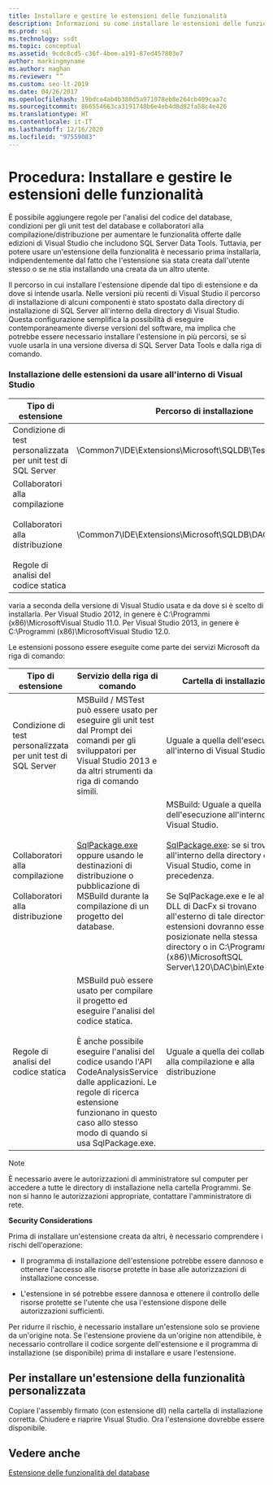 ```yaml
---
title: Installare e gestire le estensioni delle funzionalità
description: Informazioni su come installare le estensioni delle funzionalità in modo da aumentare le funzionalità di SQL Server Data Tools. Scoprire dove installare i diversi tipi di estensioni.
ms.prod: sql
ms.technology: ssdt
ms.topic: conceptual
ms.assetid: 9cdc8cd5-c36f-4bee-a191-87ed457803e7
author: markingmyname
ms.author: maghan
ms.reviewer: “”
ms.custom: seo-lt-2019
ms.date: 04/26/2017
ms.openlocfilehash: 19bdca4ab4b380d5a971078eb8e264cb409caa7c
ms.sourcegitcommit: 866554663ca3191748b6e4eb4d8d82fa58c4e426
ms.translationtype: HT
ms.contentlocale: it-IT
ms.lasthandoff: 12/16/2020
ms.locfileid: "97559083"
---
```

# <a name="how-to-install-and-manage-feature-extensions"></a>Procedura: Installare e gestire le estensioni delle funzionalità

È possibile aggiungere regole per l'analisi del codice del database, condizioni per gli unit test del database e collaboratori alla compilazione/distribuzione per aumentare le funzionalità offerte dalle edizioni di Visual Studio che includono SQL Server Data Tools. Tuttavia, per potere usare un'estensione della funzionalità è necessario prima installarla, indipendentemente dal fatto che l'estensione sia stata creata dall'utente stesso o se ne stia installando una creata da un altro utente.  
  
Il percorso in cui installare l'estensione dipende dal tipo di estensione e da dove si intende usarla. Nelle versioni più recenti di Visual Studio il percorso di installazione di alcuni componenti è stato spostato dalla directory di installazione di SQL Server all'interno della directory di Visual Studio. Questa configurazione semplifica la possibilità di eseguire contemporaneamente diverse versioni del software, ma implica che potrebbe essere necessario installare l'estensione in più percorsi, se si vuole usarla in una versione diversa di SQL Server Data Tools e dalla riga di comando.  
  
### <a name="installing-extensions-for-use-inside-visual-studio"></a>Installazione delle estensioni da usare all'interno di Visual Studio  
  
|Tipo di estensione|Percorso di installazione|  
|------------------|--------------------|  
|Condizione di test personalizzata per unit test di SQL Server|<Visual Studio Install Dir>\Common7\IDE\Extensions\\Microsoft\SQLDB\TestConditions|  
|Collaboratori alla compilazione<br /><br />Collaboratori alla distribuzione<br /><br />Regole di analisi del codice statica|<Visual Studio Install Dir>\Common7\IDE\Extensions\\Microsoft\SQLDB\DAC\120\Extensions|  
  
<Visual Studio Install Dir> varia a seconda della versione di Visual Studio usata e da dove si è scelto di installarla. Per Visual Studio 2012, in genere è C:\Programmi (x86)\\MicrosoftVisual Studio 11.0. Per Visual Studio 2013, in genere è C:\Programmi (x86)\\MicrosoftVisual Studio 12.0.  
  
Le estensioni possono essere eseguite come parte dei servizi Microsoft da riga di comando:  
  
|Tipo di estensione|Servizio della riga di comando|Cartella di installazione|  
|------------------|------------------------|------------------|  
|Condizione di test personalizzata per unit test di SQL Server|MSBuild / MSTest può essere usato per eseguire gli unit test dal Prompt dei comandi per gli sviluppatori per Visual Studio 2013 e da altri strumenti da riga di comando simili.|Uguale a quella dell'esecuzione all'interno di Visual Studio.|  
|Collaboratori alla compilazione<br /><br />Collaboratori alla distribuzione|[SqlPackage.exe](../tools/sqlpackage/sqlpackage.md) oppure usando le destinazioni di distribuzione o pubblicazione di MSBuild durante la compilazione di un progetto del database.|MSBuild: Uguale a quella dell'esecuzione all'interno di Visual Studio.<br /><br />[SqlPackage.exe](../tools/sqlpackage/sqlpackage.md): se si trova all'interno della directory di Visual Studio, come in precedenza.<br /><br />Se SqlPackage.exe e le altre DLL di DacFx si trovano all'esterno di tale directory, le estensioni dovranno essere posizionate nella stessa directory o in C:\Programmi (x86)\\MicrosoftSQL Server\120\DAC\bin\Extensions.|  
|Regole di analisi del codice statica|MSBuild può essere usato per compilare il progetto ed eseguire l'analisi del codice statica.<br /><br />È anche possibile eseguire l'analisi del codice usando l'API CodeAnalysisService dalle applicazioni. Le regole di ricerca estensione funzionano in questo caso allo stesso modo di quando si usa SqlPackage.exe.|Uguale a quella dei collaboratori alla compilazione e alla distribuzione|  
  
> [!NOTE]  
> È necessario avere le autorizzazioni di amministratore sul computer per accedere a tutte le directory di installazione nella cartella Programmi. Se non si hanno le autorizzazioni appropriate, contattare l'amministratore di rete.  
  
**Security Considerations**  
  
Prima di installare un'estensione creata da altri, è necessario comprendere i rischi dell'operazione:  
  
-   Il programma di installazione dell'estensione potrebbe essere dannoso e ottenere l'accesso alle risorse protette in base alle autorizzazioni di installazione concesse.  
  
-   L'estensione in sé potrebbe essere dannosa e ottenere il controllo delle risorse protette se l'utente che usa l'estensione dispone delle autorizzazioni sufficienti.  
  
Per ridurre il rischio, è necessario installare un'estensione solo se proviene da un'origine nota. Se l'estensione proviene da un'origine non attendibile, è necessario controllare il codice sorgente dell'estensione e il programma di installazione (se disponibile) prima di installare e usare l'estensione.  
  
## <a name="to-install-a-custom-feature-extension"></a>Per installare un'estensione della funzionalità personalizzata  
Copiare l'assembly firmato (con estensione dll) nella cartella di installazione corretta. Chiudere e riaprire Visual Studio. Ora l'estensione dovrebbe essere disponibile.  
  
## <a name="see-also"></a>Vedere anche  
[Estensione delle funzionalità del database](../ssdt/extending-the-database-features.md)  
  
